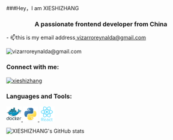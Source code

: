 ###Hey，I am XIESHIZHANG
<h3 align="center">A passionate frontend developer from China</h3>  
- 📫this is my email address<u>   vizarroreynalda@gmail.com</u>
<p align="left"> <img src="https://komarev.com/ghpvc/?username=xieshizhang&label=Profile%20views&color=0e75b6&style=flat" alt="vizarroreynalda@gmail.com" /> </p>

<h3 align="left">Connect with me:</h3>
<p align="left">
<a href="https://www.youtube.com/c/xieshizhang" target="blank"><img align="center" src="https://raw.githubusercontent.com/rahuldkjain/github-profile-readme-generator/master/src/images/icons/Social/youtube.svg" alt="xieshizhang" height="30" width="40" /></a>
</p>

<h3 align="left">Languages and Tools:</h3>
<p align="left"> <a href="https://www.docker.com/" target="_blank" rel="noreferrer"> <img src="https://raw.githubusercontent.com/devicons/devicon/master/icons/docker/docker-original-wordmark.svg" alt="docker" width="40" height="40"/> </a> <a href="https://www.python.org" target="_blank" rel="noreferrer"> <img src="https://raw.githubusercontent.com/devicons/devicon/master/icons/python/python-original.svg" alt="python" width="40" height="40"/> </a> <a href="https://reactjs.org/" target="_blank" rel="noreferrer"> <img src="https://raw.githubusercontent.com/devicons/devicon/master/icons/react/react-original-wordmark.svg" alt="react" width="40" height="40"/> </a> </p>

![XIESHIZHANG's GitHub stats](https://github-readme-stats.vercel.app/api?username=XIESHIZHANG&show_icons=true&theme=radical)

